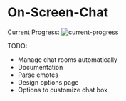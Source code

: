 # On-Screen-Chat

Current Progress:
![current-progress](/demo/update-2.gif)

TODO:
- Manage chat rooms automatically
- Documentation
- Parse emotes
- Design options page
- Options to customize chat box
